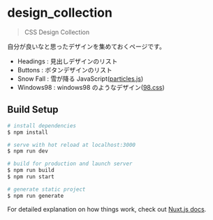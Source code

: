 # design_collection

> CSS Design Collection

自分が良いなと思ったデザインを集めておくページです。

- Headings : 見出しデザインのリスト
- Buttons : ボタンデザインのリスト
- Snow Fall : 雪が降る JavaScript([particles.js])
- Windows98 : windows98 のようなデザイン([98.css])

## Build Setup

```bash
# install dependencies
$ npm install

# serve with hot reload at localhost:3000
$ npm run dev

# build for production and launch server
$ npm run build
$ npm run start

# generate static project
$ npm run generate
```

For detailed explanation on how things work, check out [Nuxt.js docs](https://nuxtjs.org).

[particles.js]: https://github.com/VincentGarreau/particles.js/
[98.css]: https://github.com/jdan/98.css
